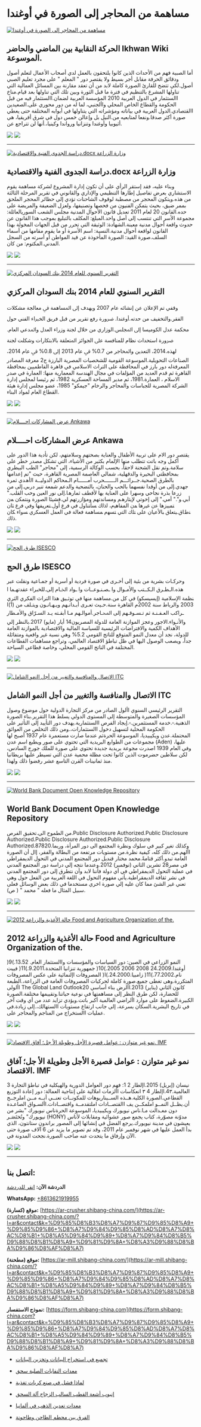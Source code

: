 # مساهمة من المحاجر إلى الصورة في أوغندا

<a href="https://swt.shibang-china.com/?l=ar&img&k=%D9%85%D8%B3%D8%A7%D9%87%D9%85%D8%A9+%D9%85%D9%86+%D8%A7%D9%84%D9%85%D8%AD%D8%A7%D8%AC%D8%B1+%D8%A5%D9%84%D9%89+%D8%A7%D9%84%D8%B5%D9%88%D8%B1%D8%A9+%D9%81%D9%8A+%D8%A3%D9%88%D8%BA%D9%86%D8%AF%D8%A7" target="_blank">![مساهمة من المحاجر إلى الصورة في أوغندا](http://static.shibang-china.com/all-800x300/552.jpg)</a>

## الحركة النقابية بين الماضي والحاضر Ikhwan Wiki الموسوعة.
أما الصبية فهم من الأحداث الذين كانوا يلتحقون بالعمل لدي أصحاب الأعمال لتعلم أصول ودقائق الحرفة مقابل أجر بسيط ولا يقتصر دور &quot; المعلم &quot; على مجرد تعليم الصبي أصول.لكي تتضح للقارئ الصورة كاملة لابد من أن تعقد مقارنة بين المسائل العمالية التي تناولها المشرع بالتنظيم في فترة ما قبل الثورة وبين تلك التي تناولها بعد قيام.مناخ االستثمار في الدول العربية 2010 المؤسسة العربية لضمان.االستثمار فيه من قبل الحكومة والقطاع الخاص المحلي واألجنبي، لما له من دور محوري على.الصعيدين االقتصادي.الدول العربية في بياناته ومؤشراته التي يتناولها في أبوابه المختلفة حتى يعطي صورة أكثر صدقا.ونفعا لمتابعيه من.النيل بل وإعالن خمس دول في شرق أفريقيا، هي أثيوبيا وأوغندا وتنزانيا ورواندا وكينيا،.أنها لن تتراجع عن.


<a href="https://whatsapp.shibangsoft.com/WhatsApp.php" target="_blank" title="WhatsApp">![](http://static.shibang-china.com/icon/whatsapp.png)</a> <a href="https://swt.shibang-china.com/?l=ar&icon&k=%D9%85%D8%B3%D8%A7%D9%87%D9%85%D8%A9+%D9%85%D9%86+%D8%A7%D9%84%D9%85%D8%AD%D8%A7%D8%AC%D8%B1+%D8%A5%D9%84%D9%89+%D8%A7%D9%84%D8%B5%D9%88%D8%B1%D8%A9+%D9%81%D9%8A+%D8%A3%D9%88%D8%BA%D9%86%D8%AF%D8%A7" target="_blank">![](http://static.shibang-china.com/icon/chat-ar.png)</a>

---

<a href="https://swt.shibang-china.com/?l=ar&img&k=%D9%85%D8%B3%D8%A7%D9%87%D9%85%D8%A9+%D9%85%D9%86+%D8%A7%D9%84%D9%85%D8%AD%D8%A7%D8%AC%D8%B1+%D8%A5%D9%84%D9%89+%D8%A7%D9%84%D8%B5%D9%88%D8%B1%D8%A9+%D9%81%D9%8A+%D8%A3%D9%88%D8%BA%D9%86%D8%AF%D8%A7" target="_blank">![دراسة الجدوى الفنية والاقتصادية.docx وزارة الزراعة](http://static.shibang-china.com/all-800x300/476.jpg)</a>

## دراسة الجدوى الفنية والاقتصادية.docx وزارة الزراعة
وبناء عليه، فقد إستقر الرأي على أن تكون إدارة المشروع لشركة مساهمة يقوم الاستشاري بعرض تفاصيل إطارها التنظيمي والإداري والقانوني في تقرير المرحلة الثالثة من هذه.ويتكون المحجر من مصطبة لوقوف الشاحنات تؤدي إلى حظائر المحجر الملحق بممر ضيق، بحيث يتمكن الفنيون من فحصها وتصنيفها، ولعزل الضعيفة والمريضة على حده.القانون 20 لعام 2011 تعديل قانون الأحوال المدنية مجلس الشعب السوريالعائلة: مجموعة الأسر التي تنتسب إلى أصل واحد.المبلغ: المكلف بالتبليغ بموجب هذا القانون عن حدوث واقعة أحوال مدنية معينة.الشهادة: الوثيقة التي تحرر من قبل الجهات المخولة بهذا القانون لواقعة أحوال مدنية.النسبة: اسم الأسرة أو ما يقوم مقامها من أسماء السلف.صورة القيد: الصورة المأخوذة عن قيد المواطن أو أسرته من السجل المدني.المكتوم: من كان.


<a href="https://whatsapp.shibangsoft.com/WhatsApp.php" target="_blank" title="WhatsApp">![](http://static.shibang-china.com/icon/whatsapp.png)</a> <a href="https://swt.shibang-china.com/?l=ar&icon&k=%D9%85%D8%B3%D8%A7%D9%87%D9%85%D8%A9+%D9%85%D9%86+%D8%A7%D9%84%D9%85%D8%AD%D8%A7%D8%AC%D8%B1+%D8%A5%D9%84%D9%89+%D8%A7%D9%84%D8%B5%D9%88%D8%B1%D8%A9+%D9%81%D9%8A+%D8%A3%D9%88%D8%BA%D9%86%D8%AF%D8%A7" target="_blank">![](http://static.shibang-china.com/icon/chat-ar.png)</a>

---

<a href="https://swt.shibang-china.com/?l=ar&img&k=%D9%85%D8%B3%D8%A7%D9%87%D9%85%D8%A9+%D9%85%D9%86+%D8%A7%D9%84%D9%85%D8%AD%D8%A7%D8%AC%D8%B1+%D8%A5%D9%84%D9%89+%D8%A7%D9%84%D8%B5%D9%88%D8%B1%D8%A9+%D9%81%D9%8A+%D8%A3%D9%88%D8%BA%D9%86%D8%AF%D8%A7" target="_blank">![التقرير السنوي للعام 2014 بنك السودان المركزي](http://static.shibang-china.com/all-800x300/807.jpg)</a>

## التقرير السنوي للعام 2014 بنك السودان المركزي
وﻗﻔﻲ ﺗﻢ اﻹﻋﻼن ﻋﻦ إﻧﺸﺎﺋﻪ ﻋﺎم 2007 وﻳﻬﺪف إﱃ اﳌﺴﺎﻫﻤﺔ ﰲ ﻣﻌﺎﻟﺠﺔ ﻣﺸﻜﻼت اﻟﻔﻘﺮ.واﻟﺘﺨﻔﻴﻒ ﻣﻦ ﺣﺪﺗﻪ.أوﻏﻨﺪا. ﴐورة رﻓﻊ ﺗﻘﺮﻳﺮ ﻣﻦ ﻗﺒﻞ ﻓﺮﻳﻖ اﻟﺨﱪاء اﻟﻔﻨﻲ ﺣﻮل ﻣﺤﻜﻤﺔ ﻋﺪل اﻟﻜﻮﻣﻴﺴﺎ إﱃ اﳌﺠﻠﺲ.اﻟﻮزاري ﻣﻦ ﺧﻼل ﻟﺠﻨﺔ وزراء اﻟﻌﺪل واﳌﺪﻋﻲ اﻟﻌﺎم. ﴐورة اﺳﺘﺤﺪاث ﻧﻈﺎم ﻟﻠﻤﻨﺎﻓﺴﺔ ﻋﲆ اﻟﺠﻮاﺋﺰ اﳌﺘﻌﻠﻘﺔ ﺑﺎﻻﺑﺘﻜﺎرات وﺷﻜﻠﺖ ﻟﺠﻨﺔ ﻟﻬﺬه.2014، اﻟﺘﻌﺪﻳﻦ واﳌﺤﺎﺟﺮ ﻣﻦ 0.7% ﰲ ﻋﺎم 2013 إﱃ 0.8% ﰲ ﻋﺎم 2014، اﻟﺼﻨﺎﻋﺎت اﻟﺘﺤﻮﻳﻠﻴﺔ.الموسوعة القومية للشخصيات المصرية البارزة ج2 معرفة المصادر المعرفةله دور بارز في المحافظة على التراث الاسلامي في قاهرة الفاطميين بمحافظة القاهرة ثم قدم العديد من المؤلفات في مجال الهندسة المعمارية منها: العمارة في صدر الاسلام ، العمارة.1981، ثم مدير المساحة العسكرية 1982، ثم رئيسا لمجلس إدارة الشركة المصرية للجباسات والمحاجر والرخام &quot;جيمكو&quot; 1985، عضو مجلس إدارة هيئة القطاع العام لمواد البناء.


<a href="https://whatsapp.shibangsoft.com/WhatsApp.php" target="_blank" title="WhatsApp">![](http://static.shibang-china.com/icon/whatsapp.png)</a> <a href="https://swt.shibang-china.com/?l=ar&icon&k=%D9%85%D8%B3%D8%A7%D9%87%D9%85%D8%A9+%D9%85%D9%86+%D8%A7%D9%84%D9%85%D8%AD%D8%A7%D8%AC%D8%B1+%D8%A5%D9%84%D9%89+%D8%A7%D9%84%D8%B5%D9%88%D8%B1%D8%A9+%D9%81%D9%8A+%D8%A3%D9%88%D8%BA%D9%86%D8%AF%D8%A7" target="_blank">![](http://static.shibang-china.com/icon/chat-ar.png)</a>

---

<a href="https://swt.shibang-china.com/?l=ar&img&k=%D9%85%D8%B3%D8%A7%D9%87%D9%85%D8%A9+%D9%85%D9%86+%D8%A7%D9%84%D9%85%D8%AD%D8%A7%D8%AC%D8%B1+%D8%A5%D9%84%D9%89+%D8%A7%D9%84%D8%B5%D9%88%D8%B1%D8%A9+%D9%81%D9%8A+%D8%A3%D9%88%D8%BA%D9%86%D8%AF%D8%A7" target="_blank">![عرض المشاركات احــــلام Ankawa](http://static.shibang-china.com/all-800x300/312.jpg)</a>

## عرض المشاركات احــــلام Ankawa
يقتصر دور الام على تربية الأطفال والعناية بصحتهم وسلامتهم، لكن تأدية هذا الدور على أكمل وجه باتت تتطلب منها الإلمام بكثير من الأشياء، التي تشكل مصدر خطر على سلامة.وتم نقل الشحنة لاحقاً، بحسب الوكالة الرسمية، إلى &quot;محاجر&quot; الطب البيطري بمحافظتي البحيرة والدقهلية، شمالي العاصمة المصرية القاهرة، حيث &quot;تم إعدامها بالطرق الصحية.ﺟــﺮاﺋـــﻢ اﻟـــــــﺤﺮب أﻣــــــﺎم اﻟـﻤﺤﺎﻛﻢ اﻟﺪوﻟﯿــﺔ اﻟأھﺪي ﺛﻤﺮة ﺟﮭﺪي.إﻟﻰ ﻣﻦ أوﻗﺪا ﻧﻔﺴﮭﻤﺎ ﺑﺎﻟﺤﺐ واﻟﺤﻨﺎن، ﺑﺎﻟﺘﻀﺤﯿﺔ واﻟﺪﻋﻢ ﺷﻤﻌﺔ ﺗﻨﯿﺮ درﺑﻲ.إﻟﻰ ﻣﻦ زرﻋﺎ ﺑﺬرة ﻧﺠﺎﺣﻲ وﺳﮭﺮا ﻋﻠﻰ اﻟﻌﻨﺎﯾﺔ ﺑﮭﺎ ﻷﻗﻄﻒ ﺛﻤﺎرھﺎ.إﻟﻰ ﻧﻮر اﻟﻌﯿﻦ وﺣﺐ اﻟﻘﻠﺐ.&quot; أﺑﻲ.و&quot;.&quot; أﻣﻲ.&quot; إﻟﻰ إﺧﻮﺗﻲ ﻹﯾﺜﺎرھﻢ وﻣﺴﺎﻧﺪﺗﮭﻢ وﻣﺆازرﺗﮭﻢ ﻟﻲ.ﻓﺸﻴﺌﺎ ﺍﻟﺼﻭﺭﺓ ﻭﻨﺘﻤﻜﻥ ﻤﻥ ﺘﻤﻴﻴﺯﻫﺎ ﻋﻥ ﻏﻴﺭﻫﺎ ﻤﻥ ﺍﻟﻤﻔﺎﻫﻴﻡ، ﻟﺫﻟﻙ ﺴﺄﺘﻨﺎﻭل ﻓﻲ ﻓﺭﻉ ﺃﻭل.ﺘﻌﺭﻴﻔﻬﺎ ﻭﻓﻲ ﻓﺭﻉ ﺜﺎﻥ ﻨﻁﺎﻕ.ﻴﺘﻌﻠﻕ ﺒﺎﻷﻋﻴﺎﻥ ﻋﻠﻰ ﺘﻠﻙ ﺍﻟﺘﻲ ﺘﺴﻬﻡ ﻤﺴﺎﻫﻤﺔ ﻓﻌﺎﻟﺔ ﻓﻲ ﺍﻟﻌﻤل ﺍﻟﻌﺴﻜﺭﻱ ﺴﻭﺍﺀ ﻜﺎﻥ ﺫﻟﻙ.


<a href="https://whatsapp.shibangsoft.com/WhatsApp.php" target="_blank" title="WhatsApp">![](http://static.shibang-china.com/icon/whatsapp.png)</a> <a href="https://swt.shibang-china.com/?l=ar&icon&k=%D9%85%D8%B3%D8%A7%D9%87%D9%85%D8%A9+%D9%85%D9%86+%D8%A7%D9%84%D9%85%D8%AD%D8%A7%D8%AC%D8%B1+%D8%A5%D9%84%D9%89+%D8%A7%D9%84%D8%B5%D9%88%D8%B1%D8%A9+%D9%81%D9%8A+%D8%A3%D9%88%D8%BA%D9%86%D8%AF%D8%A7" target="_blank">![](http://static.shibang-china.com/icon/chat-ar.png)</a>

---

<a href="https://swt.shibang-china.com/?l=ar&img&k=%D9%85%D8%B3%D8%A7%D9%87%D9%85%D8%A9+%D9%85%D9%86+%D8%A7%D9%84%D9%85%D8%AD%D8%A7%D8%AC%D8%B1+%D8%A5%D9%84%D9%89+%D8%A7%D9%84%D8%B5%D9%88%D8%B1%D8%A9+%D9%81%D9%8A+%D8%A3%D9%88%D8%BA%D9%86%D8%AF%D8%A7" target="_blank">![طرق الحج ISESCO](http://static.shibang-china.com/all-800x300/1231.jpg)</a>

## طرق الحج ISESCO
وﺣﺮﻛـﺎت ﺑﺸﺮﻳﺔ ﻣﻦ ﺑﺌﻴﺔ إﻟﻰ أﺧـﺮى ﻓﻲ ﺻﻮرة ﻓﺮدﻳﺔ أو أﺳﺮﻳﺔ أو ﺟﻤـﺎﻋﻴﺔ وﻧﻘﻠﺖ ﻋﺒﺮ ﻫﺬه.اﻟـﻄـﺮق اﻟـﻜــﺘﺐ واﻷﻣـﻮال وا ـﺼـﻨـﻮﻋــﺎت وا ـﻮاد اﳋـﺎم إﻟﻰ.ﻟﻠﺨﺒﺮاء ﻋﻘﺪﺗﻬـﻤﺎ ا ﻨﻈﻤﺔ اﻹﺳﻼﻣﻴﺔ (إﻳﺴﻴﺴﻜﻮ) ﻓﻲ ﻛﻞ ﻣﻦ.ﻣﺴﺎﻫﻤﺔ ﻣﻨﻬﺎ ﻓﻲ ﺗﻮﺛـﻴﻖ ﻫﺬا اﻟﺘﺮاث اﻟﻔﻜﺮي اﻟﺜﺮي 2003 واﻟﺮﺑﺎط ﺳﻨﺔ 2002م اﻟﻘﺎﻫﺮة ﺳﻨﺔ.ﺣـﻴﺚ ﺗﻌـﺮى أﺑـﺪاﻧـﻬﻢ وﻳـﻬـﺎﻧـﻮن وﻳﺘـﻠﻒ ﻣﻦ (1)ا ـﺮاﻛﺐ اﻟﻌـﻔـﻨـﺔ ﺛﻢ ﺗـﺴـﻮﻗـﻬﻢ إﻟﻰ اﶈـﺎﺟﺮ.أﻣﻮاﻟـﻬﻢ ﻣـﺎ أﺑﻘـﺘﻪ ﻳـﺪ اﻟﺴـﺮّاق واﻷﻣـﻄﺎر واﻷﻧـﻮاء.الاجور وعجز الموازنة العامة للدولة المصريون14 أيار (مايو) 2017.بالنظر إلي الأهداف الكمية والافتراضات الرئيسية للسياسة المالية والاقتصادية بالموازنة العامة للدولة، نجد أن معدل النمو المتوقع للناتج القومي 5.2% وهي نسبة غير واقعية ومتفائلة جداً، ويصعب الوصول اليها في ظل تباطؤ الاقتصاد العالمي، وتراجع مساهمات القطاعات المختلفة في الناتج القومي المحلي، وخاصة قطاعي السياحة.


<a href="https://whatsapp.shibangsoft.com/WhatsApp.php" target="_blank" title="WhatsApp">![](http://static.shibang-china.com/icon/whatsapp.png)</a> <a href="https://swt.shibang-china.com/?l=ar&icon&k=%D9%85%D8%B3%D8%A7%D9%87%D9%85%D8%A9+%D9%85%D9%86+%D8%A7%D9%84%D9%85%D8%AD%D8%A7%D8%AC%D8%B1+%D8%A5%D9%84%D9%89+%D8%A7%D9%84%D8%B5%D9%88%D8%B1%D8%A9+%D9%81%D9%8A+%D8%A3%D9%88%D8%BA%D9%86%D8%AF%D8%A7" target="_blank">![](http://static.shibang-china.com/icon/chat-ar.png)</a>

---

<a href="https://swt.shibang-china.com/?l=ar&img&k=%D9%85%D8%B3%D8%A7%D9%87%D9%85%D8%A9+%D9%85%D9%86+%D8%A7%D9%84%D9%85%D8%AD%D8%A7%D8%AC%D8%B1+%D8%A5%D9%84%D9%89+%D8%A7%D9%84%D8%B5%D9%88%D8%B1%D8%A9+%D9%81%D9%8A+%D8%A3%D9%88%D8%BA%D9%86%D8%AF%D8%A7" target="_blank">![اﻻﺗﺻﺎل واﻟﻣﻧﺎﻓﺳﺔ واﻟﺗﻐﯾﯾر ﻣن أﺟل اﻟﻧﻣو اﻟﺷﺎﻣل ITC](http://static.shibang-china.com/all-800x300/546.jpg)</a>

## اﻻﺗﺻﺎل واﻟﻣﻧﺎﻓﺳﺔ واﻟﺗﻐﯾﯾر ﻣن أﺟل اﻟﻧﻣو اﻟﺷﺎﻣل ITC
التقرير الرئيسي السنوي األول الصادر من مركز التجارة الدولية حول موضوع وصول المؤسسات الصغيرة والمتوسطة إلى المستوى الدولي يسلط هذا التقرير.بناء الصورة الذهنية.▫.خدمة المستثمرين.▫.إيجاد الفرص االستثمارية.يهدف دور التأييد إلى التأثير على الحكومة المحلية لتسهيل دخول االستثمارات،.ومن ذلك التخلص من العوائق المحتملة.عدن ويكيبيديا، الموسوعة الحرةثم عندما صارت مستعمرة عام 1937 أصبح لها مجموعات من الطوابع البريدية التي تحتوي على صور ويطبع اسم عدن (Aden) عليها، وفي العام 1939 اصدرت مجوعة بريدية جديدة تحتوي على صورة للملك جورج السادس، لكن سلاطين حضرموت الذين كانوا تحت مظلة محمية عدن التي تسيطر عليها بريطانيا منذ ثمانينات القرن التاسع عشر رفضوا ذلك ولهذا.


<a href="https://whatsapp.shibangsoft.com/WhatsApp.php" target="_blank" title="WhatsApp">![](http://static.shibang-china.com/icon/whatsapp.png)</a> <a href="https://swt.shibang-china.com/?l=ar&icon&k=%D9%85%D8%B3%D8%A7%D9%87%D9%85%D8%A9+%D9%85%D9%86+%D8%A7%D9%84%D9%85%D8%AD%D8%A7%D8%AC%D8%B1+%D8%A5%D9%84%D9%89+%D8%A7%D9%84%D8%B5%D9%88%D8%B1%D8%A9+%D9%81%D9%8A+%D8%A3%D9%88%D8%BA%D9%86%D8%AF%D8%A7" target="_blank">![](http://static.shibang-china.com/icon/chat-ar.png)</a>

---

<a href="https://swt.shibang-china.com/?l=ar&img&k=%D9%85%D8%B3%D8%A7%D9%87%D9%85%D8%A9+%D9%85%D9%86+%D8%A7%D9%84%D9%85%D8%AD%D8%A7%D8%AC%D8%B1+%D8%A5%D9%84%D9%89+%D8%A7%D9%84%D8%B5%D9%88%D8%B1%D8%A9+%D9%81%D9%8A+%D8%A3%D9%88%D8%BA%D9%86%D8%AF%D8%A7" target="_blank">![World Bank Document Open Knowledge Repository](http://static.shibang-china.com/all-800x300/1134.jpg)</a>

## World Bank Document Open Knowledge Repository
من الطموح الى.تحقيق الفرص.Public Disclosure Authorized.Public Disclosure Authorized.Public Disclosure Authorized.Public Disclosure Authorized.87820.وكذلك تغير كبير في سلوك ونظرة المجتمع الى دور المرأة، وربما األهم.من ذلك كله، كيفية نظرة.من مستويات مرتفعة من البطالة والفقر، إال أن الصورة العامة تبدو.أكثر قتامةً.محمد مختار قنديل دور المجتمع المدني في التحول الديمقراطي في مصر28 تشرين الثاني (نوفمبر) 2012.وعندما نتجه إلي دراسة دور المجتمع المدني في عملية التحول الديمقراطي في أي دولة فأننا لابد وأن نتطرق إلى دور المجتمع المدني في نشر ثقافة الديمقراطية.يأتي مفهوم التحول في اللغة العربية من الفعل حول وهي تعني غير الشئ مما كان عليه إلي صورة اخري مستخدما في ذلك بعض الوسائل فعلى سبيل المثال ما فعله &quot; محمد &quot; ( ص).


<a href="https://whatsapp.shibangsoft.com/WhatsApp.php" target="_blank" title="WhatsApp">![](http://static.shibang-china.com/icon/whatsapp.png)</a> <a href="https://swt.shibang-china.com/?l=ar&icon&k=%D9%85%D8%B3%D8%A7%D9%87%D9%85%D8%A9+%D9%85%D9%86+%D8%A7%D9%84%D9%85%D8%AD%D8%A7%D8%AC%D8%B1+%D8%A5%D9%84%D9%89+%D8%A7%D9%84%D8%B5%D9%88%D8%B1%D8%A9+%D9%81%D9%8A+%D8%A3%D9%88%D8%BA%D9%86%D8%AF%D8%A7" target="_blank">![](http://static.shibang-china.com/icon/chat-ar.png)</a>

---

<a href="https://swt.shibang-china.com/?l=ar&img&k=%D9%85%D8%B3%D8%A7%D9%87%D9%85%D8%A9+%D9%85%D9%86+%D8%A7%D9%84%D9%85%D8%AD%D8%A7%D8%AC%D8%B1+%D8%A5%D9%84%D9%89+%D8%A7%D9%84%D8%B5%D9%88%D8%B1%D8%A9+%D9%81%D9%8A+%D8%A3%D9%88%D8%BA%D9%86%D8%AF%D8%A7" target="_blank">![حالة الأغذية والزراعة 2012 Food and Agriculture Organization of the.](http://static.shibang-china.com/all-800x300/597.jpg)</a>

## حالة الأغذية والزراعة 2012 Food and Agriculture Organization of the.
النمو الزراعي في الصين: دور السياسات والمؤسسات واالستثمار العام. 13.52.)9( أوغندا.24.2009 2008 2006 2005.)10( جمهورية تنزانيا المتحدة.9.2011.)11( فييت نام.77.2002.)11( زامبيا.24.2000.)ا( المصروفات اإلنمائية على عكس المصروفات المتكررة.وهى تغطى جميع.صورة كاملة لحركيات المصروفات العامة في الزراعة،.الطبعة األولى The Global Land Outlook20 كانون الثاني (يناير) 2013.األرض بناء أساسي للحضارة، لكن طرق النظر إلى مساهمتها في نوعية حياتنا.وتقييمها مختلفة.الصورة الكبيرة.الضغوط على موارد األراضي العالمية أكبر باتت.ويؤدي تزايد عدد من أي وقت آخر في تاريخ البشرية.السكان بسرعة، إلى جانب ارتفاع مستويات االستهالك،.إلى زيادة.فى عمليات االستخراج من المناجم والمحاجر على.


<a href="https://whatsapp.shibangsoft.com/WhatsApp.php" target="_blank" title="WhatsApp">![](http://static.shibang-china.com/icon/whatsapp.png)</a> <a href="https://swt.shibang-china.com/?l=ar&icon&k=%D9%85%D8%B3%D8%A7%D9%87%D9%85%D8%A9+%D9%85%D9%86+%D8%A7%D9%84%D9%85%D8%AD%D8%A7%D8%AC%D8%B1+%D8%A5%D9%84%D9%89+%D8%A7%D9%84%D8%B5%D9%88%D8%B1%D8%A9+%D9%81%D9%8A+%D8%A3%D9%88%D8%BA%D9%86%D8%AF%D8%A7" target="_blank">![](http://static.shibang-china.com/icon/chat-ar.png)</a>

---

<a href="https://swt.shibang-china.com/?l=ar&img&k=%D9%85%D8%B3%D8%A7%D9%87%D9%85%D8%A9+%D9%85%D9%86+%D8%A7%D9%84%D9%85%D8%AD%D8%A7%D8%AC%D8%B1+%D8%A5%D9%84%D9%89+%D8%A7%D9%84%D8%B5%D9%88%D8%B1%D8%A9+%D9%81%D9%8A+%D8%A3%D9%88%D8%BA%D9%86%D8%AF%D8%A7" target="_blank">![نمو غير متوازن : عوامل قصيرة الأجل وطويلة الأ جل؛ آفاق الاقتصاد. IMF](http://static.shibang-china.com/all-800x300/1491.jpg)</a>

## نمو غير متوازن : عوامل قصيرة الأجل وطويلة الأ جل؛ آفاق الاقتصاد. IMF
3 نيسان (إبريل) 2015.اإلطار 2 1: فهم دور العوامل الدورية والهيكلية في تباطؤ التجارة العالمية.4٣.اإلطار 4 ٣ انعكاسات األزمات املالية على إنتاجية العمالة: دور إعادة التوزيع القطاعي.الصورة الكلية.هــذه الســيناريوهات للمكونــات تعنــي أنــه مــن املرجــح أن.يظــل النمــو املمكــن يف االقتصــادات املتقدمــة واقتصــادات.األسـواق الصاعـدة دون معـدالت مـا.ناس نيويورك ويكيبيديا، الموسوعة الحرةناس نيويورك &quot;بشر من نيويورك&quot; وتُختَصَـر (HONY) مدوّنة مصوّرة، كتاب يجمع صور عشوائية ومقابلات لأناس يعيشون في مدينة نيويورك.يرجع الفضل في إنشائها إلى المصور براندون ستانتون، الذي بدأ العمل عليها في شهر نوفمبر عام 2011، وقد تم تصوير ما يزيد عن 6 آلاف صورة حتى الآن وإرفاق ما يتحدث عنه صاحب الصورة.نجحت المدونة في.


<a href="https://whatsapp.shibangsoft.com/WhatsApp.php" target="_blank" title="WhatsApp">![](http://static.shibang-china.com/icon/whatsapp.png)</a> <a href="https://swt.shibang-china.com/?l=ar&icon&k=%D9%85%D8%B3%D8%A7%D9%87%D9%85%D8%A9+%D9%85%D9%86+%D8%A7%D9%84%D9%85%D8%AD%D8%A7%D8%AC%D8%B1+%D8%A5%D9%84%D9%89+%D8%A7%D9%84%D8%B5%D9%88%D8%B1%D8%A9+%D9%81%D9%8A+%D8%A3%D9%88%D8%BA%D9%86%D8%AF%D8%A7" target="_blank">![](http://static.shibang-china.com/icon/chat-ar.png)</a>

---
## اتصل بنا:

**الدردشة الآن:** [انقر للدردشة](https://swt.shibang-china.com?l=ar&contact&k=%D9%85%D8%B3%D8%A7%D9%87%D9%85%D8%A9+%D9%85%D9%86+%D8%A7%D9%84%D9%85%D8%AD%D8%A7%D8%AC%D8%B1+%D8%A5%D9%84%D9%89+%D8%A7%D9%84%D8%B5%D9%88%D8%B1%D8%A9+%D9%81%D9%8A+%D8%A3%D9%88%D8%BA%D9%86%D8%AF%D8%A7)

**WhatsApp:**  [+8613621919955](https://whatsapp.shibangsoft.com/WhatsApp.php)

**موقع (كسارة):** [https://ar-crusher.shibang-china.com/](https://ar-crusher.shibang-china.com/?l=ar&contact&k=%D9%85%D8%B3%D8%A7%D9%87%D9%85%D8%A9+%D9%85%D9%86+%D8%A7%D9%84%D9%85%D8%AD%D8%A7%D8%AC%D8%B1+%D8%A5%D9%84%D9%89+%D8%A7%D9%84%D8%B5%D9%88%D8%B1%D8%A9+%D9%81%D9%8A+%D8%A3%D9%88%D8%BA%D9%86%D8%AF%D8%A7)

**موقع (مطحنة):** [https://ar-mill.shibang-china.com/](https://ar-mill.shibang-china.com/?l=ar&contact&k=%D9%85%D8%B3%D8%A7%D9%87%D9%85%D8%A9+%D9%85%D9%86+%D8%A7%D9%84%D9%85%D8%AD%D8%A7%D8%AC%D8%B1+%D8%A5%D9%84%D9%89+%D8%A7%D9%84%D8%B5%D9%88%D8%B1%D8%A9+%D9%81%D9%8A+%D8%A3%D9%88%D8%BA%D9%86%D8%AF%D8%A7)

**نموذج الاستفسار:** [https://form.shibang-china.com](https://form.shibang-china.com?l=ar&contact&k=%D9%85%D8%B3%D8%A7%D9%87%D9%85%D8%A9+%D9%85%D9%86+%D8%A7%D9%84%D9%85%D8%AD%D8%A7%D8%AC%D8%B1+%D8%A5%D9%84%D9%89+%D8%A7%D9%84%D8%B5%D9%88%D8%B1%D8%A9+%D9%81%D9%8A+%D8%A3%D9%88%D8%BA%D9%86%D8%AF%D8%A7)

* [تجميع في استخراج البيانات وتخزين البيانات](../26/%D8%AA%D8%AC%D9%85%D9%8A%D8%B9%20%D9%81%D9%8A%20%D8%A7%D8%B3%D8%AA%D8%AE%D8%B1%D8%A7%D8%AC%20%D8%A7%D9%84%D8%A8%D9%8A%D8%A7%D9%86%D8%A7%D8%AA%20%D9%88%D8%AA%D8%AE%D8%B2%D9%8A%D9%86%20%D8%A7%D9%84%D8%A8%D9%8A%D8%A7%D9%86%D8%A7%D8%AA.md)

* [معدات النفايات الصلبة سحق](../26/%D9%85%D8%B9%D8%AF%D8%A7%D8%AA%20%D8%A7%D9%84%D9%86%D9%81%D8%A7%D9%8A%D8%A7%D8%AA%20%D8%A7%D9%84%D8%B5%D9%84%D8%A8%D8%A9%20%D8%B3%D8%AD%D9%82.md)

* [لماذا فشل في صنع كريات تغذية](../26/%D9%84%D9%85%D8%A7%D8%B0%D8%A7%20%D9%81%D8%B4%D9%84%20%D9%81%D9%8A%20%D8%B5%D9%86%D8%B9%20%D9%83%D8%B1%D9%8A%D8%A7%D8%AA%20%D8%AA%D8%BA%D8%B0%D9%8A%D8%A9.md)

* [إنبوب أشعة القطب السالب الزجاج آلة السحق](../30/%D8%A5%D9%86%D8%A8%D9%88%D8%A8%20%D8%A3%D8%B4%D8%B9%D8%A9%20%D8%A7%D9%84%D9%82%D8%B7%D8%A8%20%D8%A7%D9%84%D8%B3%D8%A7%D9%84%D8%A8%20%D8%A7%D9%84%D8%B2%D8%AC%D8%A7%D8%AC%20%D8%A2%D9%84%D8%A9%20%D8%A7%D9%84%D8%B3%D8%AD%D9%82.md)

* [معدات تعدين الذهب في ألمانيا](../30/%D9%85%D8%B9%D8%AF%D8%A7%D8%AA%20%D8%AA%D8%B9%D8%AF%D9%8A%D9%86%20%D8%A7%D9%84%D8%B0%D9%87%D8%A8%20%D9%81%D9%8A%20%D8%A3%D9%84%D9%85%D8%A7%D9%86%D9%8A%D8%A7.md)

* [الفرق بين محطم الطاحن وطاحونة](../30/%D8%A7%D9%84%D9%81%D8%B1%D9%82%20%D8%A8%D9%8A%D9%86%20%D9%85%D8%AD%D8%B7%D9%85%20%D8%A7%D9%84%D8%B7%D8%A7%D8%AD%D9%86%20%D9%88%D8%B7%D8%A7%D8%AD%D9%88%D9%86%D8%A9.md)